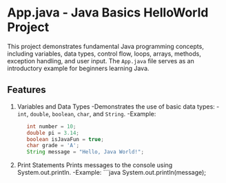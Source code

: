 # App.java - Java Basics HelloWorld Project

This project demonstrates fundamental Java programming concepts, including variables, data types, control flow, loops, arrays, methods, exception handling, and user input. 
The `App.java` file serves as an introductory example for beginners learning Java.

## Features
  1. Variables and Data Types
     -Demonstrates the use of basic data types:
     -`int`, `double`, `boolean`, `char`, and `String`.
     -Example:
     ```java
        int number = 10;
        double pi = 3.14;
        boolean isJavaFun = true;
        char grade = 'A';
        String message = "Hello, Java World!";

  2. Print Statements
    Prints messages to the console using System.out.println.
    -Example:
    ```java
        System.out.println(message);